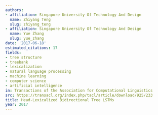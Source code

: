 ```yaml
---
authors:
- affiliation: Singapore University Of Technology And Design
  name: Zhiyang Teng
  slug: zhiyang_teng
- affiliation: Singapore University Of Technology And Design
  name: Yue Zhang
  slug: yue_zhang
date: '2017-06-18'
estimated_citations: 17
fields:
- tree structure
- treebank
- lexicalization
- natural language processing
- machine learning
- computer science
- artificial intelligence
in: Transactions of the Association for Computational Linguistics
src: https://transacl.org/index.php/tacl/article/download/925/233
title: Head-Lexicalized Bidirectional Tree LSTMs
year: 2017
---
```

